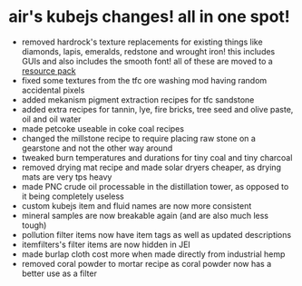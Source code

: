 # air's kubejs changes! all in one spot!
- removed hardrock's texture replacements for existing things like diamonds, lapis, emeralds, redstone and wrought iron! this includes GUIs and also includes the smooth font! all of these are moved to a [resource pack](https://github.com/airsh4de/htfc3-kubejs_patches/blob/main/hardrock's%20texture%20overrides.zip)
- fixed some textures from the tfc ore washing mod having random accidental pixels
- added mekanism pigment extraction recipes for tfc sandstone
- added extra recipes for tannin, lye, fire bricks, tree seed and olive paste, oil and oil water
- made petcoke useable in coke coal recipes
- changed the millstone recipe to require placing raw stone on a gearstone and not the other way around
- tweaked burn temperatures and durations for tiny coal and tiny charcoal
- removed drying mat recipe and made solar dryers cheaper, as drying mats are very tps heavy
- made PNC crude oil processable in the distillation tower, as opposed to it being completely useless
- custom kubejs item and fluid names are now more consistent
- mineral samples are now breakable again (and are also much less tough)
- pollution filter items now have item tags as well as updated descriptions
- itemfilters's filter items are now hidden in JEI
- made burlap cloth cost more when made directly from industrial hemp
- removed coral powder to mortar recipe as coral powder now has a better use as a filter
